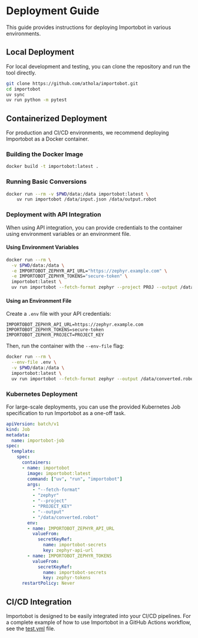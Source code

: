 # Deployment Guide

This guide provides instructions for deploying Importobot in various environments.

## Local Deployment

For local development and testing, you can clone the repository and run the tool directly.

```bash
git clone https://github.com/athola/importobot.git
cd importobot
uv sync
uv run python -m pytest
```

## Containerized Deployment

For production and CI/CD environments, we recommend deploying Importobot as a Docker container.

### Building the Docker Image

```bash
docker build -t importobot:latest .
```

### Running Basic Conversions

```bash
docker run --rm -v $PWD/data:/data importobot:latest \
    uv run importobot /data/input.json /data/output.robot
```

### Deployment with API Integration

When using API integration, you can provide credentials to the container using environment variables or an environment file.

#### Using Environment Variables

```bash
docker run --rm \
  -v $PWD/data:/data \
  -e IMPORTOBOT_ZEPHYR_API_URL="https://zephyr.example.com" \
  -e IMPORTOBOT_ZEPHYR_TOKENS="secure-token" \
  importobot:latest \
  uv run importobot --fetch-format zephyr --project PROJ --output /data/converted.robot
```

#### Using an Environment File

Create a `.env` file with your API credentials:

```
IMPORTOBOT_ZEPHYR_API_URL=https://zephyr.example.com
IMPORTOBOT_ZEPHYR_TOKENS=secure-token
IMPORTOBOT_ZEPHYR_PROJECT=PROJECT_KEY
```

Then, run the container with the `--env-file` flag:

```bash
docker run --rm \
  --env-file .env \
  -v $PWD/data:/data \
  importobot:latest \
  uv run importobot --fetch-format zephyr --output /data/converted.robot
```

### Kubernetes Deployment

For large-scale deployments, you can use the provided Kubernetes Job specification to run Importobot as a one-off task.

```yaml
apiVersion: batch/v1
kind: Job
metadata:
  name: importobot-job
spec:
  template:
    spec:
      containers:
      - name: importobot
        image: importobot:latest
        command: ["uv", "run", "importobot"]
        args:
          - "--fetch-format"
          - "zephyr"
          - "--project"
          - "PROJECT_KEY"
          - "--output"
          - "/data/converted.robot"
        env:
        - name: IMPORTOBOT_ZEPHYR_API_URL
          valueFrom:
            secretKeyRef:
              name: importobot-secrets
              key: zephyr-api-url
        - name: IMPORTOBOT_ZEPHYR_TOKENS
          valueFrom:
            secretKeyRef:
              name: importobot-secrets
              key: zephyr-tokens
      restartPolicy: Never
```

## CI/CD Integration

Importobot is designed to be easily integrated into your CI/CD pipelines. For a complete example of how to use Importobot in a GitHub Actions workflow, see the [test.yml](/.github/workflows/test.yml) file.
